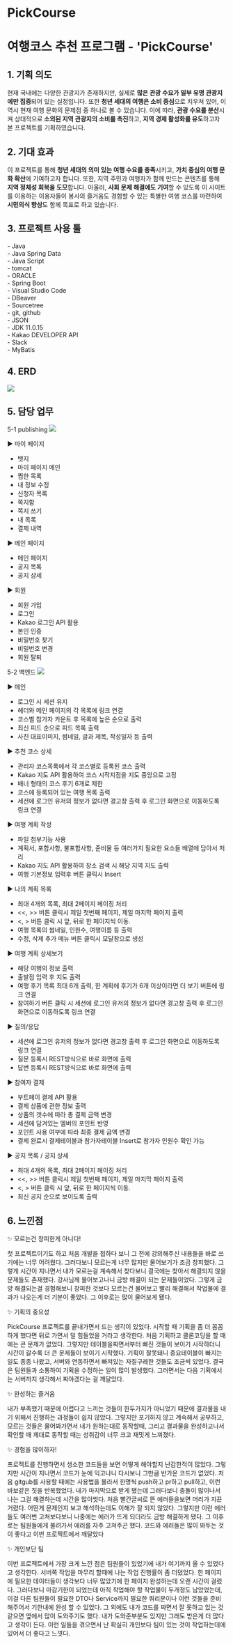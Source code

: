 # PickCourse

<h1>여행코스 추천 프로그램 - 'PickCourse'</h1>

<h2>1. 기획 의도</h2>

현재 국내에는 다양한 관광지가 존재하지만, 실제로 <strong>많은 관광 수요가 일부 유명 관광지에만 집중</strong>되어 있는 실정입니다. 또한 <strong>청년 세대의 여행은 소비 중심</strong>으로 치우쳐 있어, 이 역시 현재 여행 문화의 문제점 중 하나로 볼 수 있습니다.
이에 따라, <strong>관광 수요를 분산</strong>시켜 상대적으로<strong> 소외된 지역 관광지의 소비를 촉진</strong>하고, <strong>지역 경제 활성화를 유도</strong>하고자 본 프로젝트를 기획하였습니다.

<h2>2. 기대 효과</h2>

이 프로젝트를 통해 <strong>청년 세대의 의미 있는 여행 수요를 충족</strong>시키고, <strong>가치 중심의 여행 문화 확산</strong>에 기여하고자 합니다. 또한, 지역 주민과 여행자가 함께 만드는 콘텐츠를 통해 <strong>지역 정체성 회복을 도모</strong>합니다.
아울러, <strong>사회 문제 해결에도 기여</strong>할 수 있도록 이 사이트를 이용하는 이용자들이 봉사의 즐거움도 경험할 수 있는 특별한 여행 코스를 마련하여 <strong>시민의식 향상</strong>도 함께 목표로 하고 있습니다.
<h2>3. 프로젝트 사용 툴</h2>
- Java<br>
- Java Spring Data<br>
- Java Script<br>
- tomcat<br>
- ORACLE<br>
- Spring Boot<br>
- Visual Studio Code<br>
- DBeaver<br>
- Sourcetree<br>
- git, github<br>
- JSON<br>
- JDK 11.0.15<br>
- Kakao DEVELOPER API<br>
- Slack<br>
- MyBatis

<h2>4. ERD</h2>
<img src="https://github.com/user-attachments/assets/0c3f027f-3108-4a70-9a95-c3b0c5fcff1d"/>

<h2>5. 담당 업무</h2>
5-1 publishing
<img src="https://github.com/user-attachments/assets/da176157-3262-465e-9d03-14b5277279e4"/>

▶ 마이 페이지
- 뱃지
- 마이 페이지 메인
- 찜한 목록
- 내 정보 수정
- 신청자 목록
- 쪽지함
- 쪽지 쓰기
- 내 목록
- 결제 내역

▶ 메인 페이지
- 메인 페이지
- 공지 목록
- 공지 상세

▶ 회원
- 회원 가입
- 로그인
- Kakao 로그인 API 활용
- 본인 인증
- 비밀번호 찾기
- 비밀번호 변경
- 회원 탈퇴

5-2 백엔드
<img src="https://github.com/user-attachments/assets/dea3e737-d30c-4916-abc5-9a98a12317dc"/>

▶ 메인
- 로그인 시 세션 유지
- 헤더와 메인 페이지의 각 목록에 링크 연결
- 코스별 참가자 카운트 후 목록에 높은 순으로 출력
- 최신 피드 순으로 피드 목록 출력
- 사진 대표이미지, 썸네일, 글과 제목, 작성일자 등 출력

▶ 추천 코스 상세
- 관리자 코스목록에서 각 코스별로 등록된 코스 출력
- Kakao 지도 API 활용하여 코스 시작지점을 지도 중앙으로 고정
- 배너 형태의 코스 후기 6개로 제한
- 코스에 등록되어 있는 여행 목록 출력
- 세션에 로그인 유저의 정보가 없다면 경고창 출력 후 로그인 화면으로 이동하도록 링크 연결

▶ 여행 계획 작성
- 파일 첨부기능 사용
- 계획서, 포함사항, 불포함사항, 준비물 등 여러가지 필요한 요소들 배열에 담아서 처리
- Kakao 지도 API 활용하여 장소 검색 시 해당 지역 지도 출력
- 여행 기본정보 입력후 버튼 클릭시 Insert

▶ 나의 계획 목록
- 최대 4개의 목록, 최대 2페이지 페이징 처리
- <<, >> 버튼 클릭시 제일 첫번째 페이지, 제일 마지막 페이지 출력
- <, > 버튼 클릭 시 앞, 뒤로 한 페이지씩 이동.
- 여행 목록의 썸네일, 인원수, 여행이름 등 출력
- 수정, 삭제 추가 메뉴 버튼 클릭시 모달창으로 생성

▶ 여행 계획 상세보기
- 해당 여행의 정보 출력
- 출발점 입력 후 지도 출력
- 여행 후기 목록 최대 6개 출력, 한 계획에 후기가 6개 이상이라면 더 보기 버튼에 링크 연결
- 참여하기 버튼 클릭 시 세션에 로그인 유저의 정보가 없다면 경고창 출력 후 로그인 화면으로 이동하도록 링크 연결

▶ 질의/응답
- 세션에 로그인 유저의 정보가 없다면 경고창 출력 후 로그인 화면으로 이동하도록 링크 연결
- 질문 등록시 REST방식으로 바로 화면에 출력
- 답변 등록시 REST방식으로 바로 화면에 출력

▶ 참여자 결제
- 부트페이 결제 API 활용
- 결제 상품에 관한 정보 출력
- 상품의 갯수에 따라 총 결제 금액 변경
- 세션에 담겨있는 멤버의 포인트 반영
- 포인트 사용 여부에 따라 최종 결제 금액 변경
- 결제 완료시 결제테이블과 참가자테이블 Insert로 참가자 인원수 확인 가능

▶ 공지 목록 / 공지 상세
- 최대 4개의 목록, 최대 2페이지 페이징 처리
- <<, >> 버튼 클릭시 제일 첫번째 페이지, 제일 마지막 페이지 출력
- <, > 버튼 클릭 시 앞, 뒤로 한 페이지씩 이동.
- 최신 공지 순으로 보이도록 출력

<h2>6. 느낀점</h2>

✨ 모르는건 창피한게 아니다!

첫 프로젝트이기도 하고 처음 개발을 접하다 보니 그 전에 강의해주신 내용들을 바로 쓰기에는 너무 어려웠다. 그러다보니 모르는게 너무 많지만 물어보기가 조금 창피했다. 
그렇게 시간이 지나면서 내가 모르는걸 계속해서 찾다보니 결국에는 찾아서 해결되지 않을 문제들도 존재했다. 강사님께 물어보고나니 금방 해결이 되는 문제들이었다. 
그렇게 금방 해결되는걸 경험해보니 창피한 것보다 모르는건 물어보고 빨리 해결해서 작업물에 결과가 나오는게 더 기분이 좋았다. 그 이후로는 많이 물어보게 됐다.

✨ 기획의 중요성

PickCourse 프로젝트를 끝내가면서 드는 생각이 있었다. 시작할 때 기획을 좀 더 꼼꼼하게 했다면 뒤로 가면서 덜 힘들었을 거라고 생각한다.
처음 기획하고 클론코딩을 할 때에는 큰 문제가 없었다. 그렇지만 테이블을짜면서부터 빠진 것들이 보이기 시작하더니 시간이 갈수록 더 큰 문제들이 보이기 시작했다.
기획이 잘못돼니 중요테이블이 빠지는 일도 종종 나왔고, 서버와 연동하면서 빠져있는 자질구레한 것들도 조금씩 있었다.
결국은 팀원들과 소통하여 기획을 수정하는 일이 많이 발생했다. 그러면서는 다음 기획에서는 서버까지 생각해서 짜야겠다는 걸 깨달았다.

✨ 완성하는 즐거움

내가 부족했기 때문에 어렵다고 느끼는 것들이 한두가지가 아니었기 때문에 결과물을 내기 위해서 진행하는 과정들이 쉽지 않았다.
그렇지만 포기하지 않고 계속해서 공부하고, 모르는 것들은 물어봐가면서 내가 원하는대로 동작할때, 그리고 결과물을 완성하고나서 확인할 때 제대로 동작할 때는 성취감이 너무 크고 재밋게 느껴졌다.

✨ 경험을 많이하자!

프로젝트를 진행하면서 생소한 코드들을 보면 어떻게 해야할지 난감한적이 많았다. 그렇지만 시간이 지나면서 코드가 눈에 익고나니 다시보니 그만큼 반가운 코드가 없었다.
처음 gitgub를 사용할 때에는 사용법을 몰라서 한명씩 push하고 pr하고 pull하고, 이런 바보같은 짓을 반복했었다. 내가 마지막으로 받게 됐는데 그러다보니 충돌이 많이나서 나는 그걸 해결하는데 시간을 많이썻다.
처음 빨간글씨로 뜬 에러들을보면 머리가 지끈거렸다. 어떤게 문제인지 보고 해석하는데도 이해가 잘 되지 않았다.
그렇지만 이런 에러들도 여러번 고쳐보다보니 나중에는 에러가 뜨게 되더라도 금방 해결하게 됐다. 그 이후로는 팀원들에게 불려가서 에러를 자주 고쳐주곤 했다.
코드와 에러들은 많이 봐두는 것이 좋다고 이번 프로젝트에서 깨달았다

✨ 개인보단 팀

이번 프로젝트에서 가장 크게 느낀 점은 팀원들이 있었기에 내가 여기까지 올 수 있었다고 생각한다.
서버쪽 작업을 마무리 할때에 나는 작업 진행률이 좀 더뎠었다. 한 페이지에 필요한 데이터들이 생각보다 너무 많았기에 한 페이지 완성하는데 오랜 시간이 걸렸다.
그러다보니 마감기한이 되었는데 아직 작업해야 할 작업물이 두개정도 남았었는데, 이걸 다른 팀원들이 필요한 DTO나 Service까지 필요한 쿼리문이나 이런 것들을 준비해주어서 기한내에 완성 할 수 있었다.
그 외에도 내가 코드를 짜면서 잘 못하고 있는 것 같으면 옆에서 많이 도와주기도 했다. 내가 도와준부분도 있지만 그래도 받은게 더 많다고 생각이 든다.
이런 일들을 겪으면서 난 확실히 개인보다 팀이 있는 것이 작업하는데에 있어서 더 좋다고 느꼇다.
